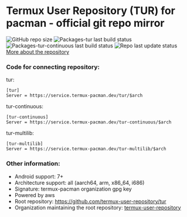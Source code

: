 # Termux User Repository (TUR) for pacman - official git repo mirror
![GitHub repo size](https://img.shields.io/github/repo-size/termux-pacman/tur)
![Packages-tur last build status](https://github.com/termux-pacman/tur/workflows/Packages-tur/badge.svg)
![Packages-tur-continuous last build status](https://github.com/termux-pacman/tur/workflows/Packages-tur-continuous/badge.svg)
![Repo last update status](https://github.com/termux-pacman/tur/workflows/Update%20repo/badge.svg)  
[More about the repository](https://github.com/termux-user-repository/tur/blob/master/README.md)

### Code for connecting repository:
tur:
```
[tur]
Server = https://service.termux-pacman.dev/tur/$arch
```
tur-continuous:
```
[tur-continuous]
Server = https://service.termux-pacman.dev/tur-continuous/$arch
```
tur-multilib:
```
[tur-multilib]
Server = https://service.termux-pacman.dev/tur-multilib/$arch
```

### Other information:
 - Android support: 7+
 - Architecture support: all (aarch64, arm, x86_64, i686)
 - Signature: termux-pacman organization gpg key
 - Powered by aws
 - Root repository: https://github.com/termux-user-repository/tur
 - Organization maintaining the root repository: [termux-user-repository](https://github.com/termux-user-repository)

